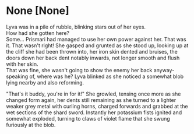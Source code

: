# None [None]
Lyva was in a pile of rubble, blinking stars out of her eyes.    
How had she gotten here?    
Some... Prismari had managed to use her own power against her. That was it. That wasn't right! She gasped and grunted as she stood up, looking up at the cliff she had been thrown into, her iron skin dented and bruises, the doors down her back dent notably inwards, not longer smooth and flush with her skin.   
That was fine, she wasn't going to show the enemy her back anyway- speaking of, where was he? Lyva blinked as she noticed a somewhat blob lying nearby and also reforming.   

"That's it buddy, you're in for it!" She growled, tensing once more as she changed form again, her dents still remaining as she turned to a lighter weaker grey metal with curling horns, charged forwards and grabbed at the wet sections of the shard sword. Instantly her potassium fists ignited and somewhat exploded, turning to claws of violet flame that she swung furiously at the blob.
